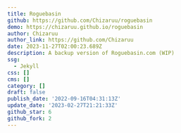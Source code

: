 ```yaml
---
title: Roguebasin
github: https://github.com/Chizaruu/roguebasin
demo: https://chizaruu.github.io/roguebasin
author: Chizaruu
author_link: https://github.com/Chizaruu
date: 2023-11-27T02:00:23.689Z
description: A backup version of Roguebasin.com (WIP)
ssg:
  - Jekyll
css: []
cms: []
category: []
draft: false
publish_date: '2022-09-16T04:31:13Z'
update_date: '2023-02-27T21:21:33Z'
github_star: 6
github_fork: 2
---
```

